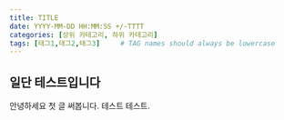 ```yaml
---
title: TITLE
date: YYYY-MM-DD HH:MM:SS +/-TTTT
categories: [상위 카테고리, 하위 카테고리]
tags: [태그1,태그2,태그3]     # TAG names should always be lowercase
---
```


## 일단 테스트입니다

안녕하세요 첫 글 써봅니다. 테스트 테스트.
